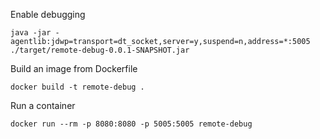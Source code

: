 Enable debugging
```
java -jar -agentlib:jdwp=transport=dt_socket,server=y,suspend=n,address=*:5005 ./target/remote-debug-0.0.1-SNAPSHOT.jar
```  
Build an image from Dockerfile
```
docker build -t remote-debug .
```
Run a container
```
docker run --rm -p 8080:8080 -p 5005:5005 remote-debug
```

